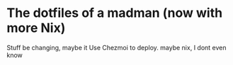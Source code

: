 # The dotfiles of a madman (now with more Nix)

Stuff be changing, maybe it Use Chezmoi to deploy. maybe nix, I dont even know

